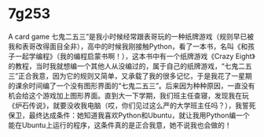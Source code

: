 # 7g253
A card game
七鬼二五三”是我小时候经常跟表哥玩的一种纸牌游戏（规则早已被我和表哥改得面目全非），高中的时候我刚接触Python，看了一本书，名叫《和孩子一起学编程》（我的编程启蒙书啊！），这本书中有一个纸牌游戏《Crazy Eight》的教程，当时我就想编一个其他人从没编过的，属于自己的纸牌游戏，“七鬼二五三”正合我意，因为它的规则又简单，又承载了我的很多记忆，于是我花了一星期的课余时间编了一个没有图形界面的“七鬼二五三”。后来因为种种原因，一直没有机会给这个游戏加上图形界面。直到大一下学期，我们班主任查寝，发现我在玩《炉石传说》，就要没收我电脑（哎，你们见过这么严的大学班主任吗？），我誓死保卫，最终达成条件：她知道我喜欢Python和Ubuntu，就让我用Python编一个能在Ubuntu上运行的程序，这条件真的是正合我意，她不说我也会做的！
